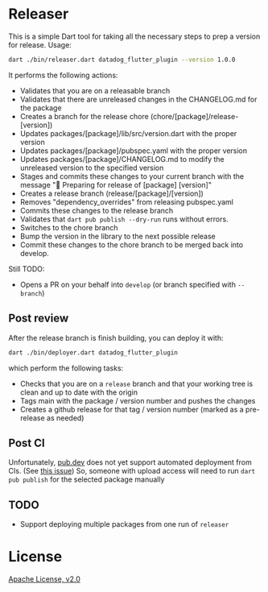 # Releaser

This is a simple Dart tool for taking all the necessary steps to prep a version
for release. Usage:

```bash
dart ./bin/releaser.dart datadog_flutter_plugin --version 1.0.0
```

It performs the following actions:

* Validates that you are on a releasable branch
* Validates that there are unreleased changes in the CHANGELOG.md for the
  package
* Creates a branch for the release chore (chore/[package]/release-[version])
* Updates packages/[package]/lib/src/version.dart with the proper version
* Updates packages/[package]/pubspec.yaml with the proper version
* Updates packages/[package]/CHANGELOG.md to modify the unreleased version to
  the specified version
* Stages and commits these changes to your current branch with the message "🚀
  Preparing for release of [package] [version]"
* Creates a release branch (release/[package]/[version])
* Removes "dependency_overrides" from releasing pubspec.yaml
* Commits these changes to the release branch
* Validates that `dart pub publish --dry-run` runs without errors.
* Switches to the chore branch
* Bump the version in the library to the next possible release
* Commit these changes to the chore branch to be merged back into develop.

Still TODO:
* Opens a PR on your behalf into `develop` (or branch specified with `--branch`)

## Post review

After the release branch is finish building, you can deploy it with:

```bash
dart ./bin/deployer.dart datadog_flutter_plugin
```

which perform the following tasks:

* Checks that you are on a `release` branch and that your working tree is
  clean and up to date with the origin
* Tags main with the package / version number and pushes the changes
* Creates a github release for that tag / version number (marked as a
  pre-release as needed)

## Post CI

Unfortunately, [pub.dev](https://pub.dev/) does not yet support automated
deployment from CIs. (See [this
issue](https://github.com/dart-lang/pub-dev/issues/5388)) So, someone with
upload access will need to run `dart pub publish` for the selected package
manually


## TODO

* Support deploying multiple packages from one run of `releaser`

# License

[Apache License, v2.0](LICENSE)